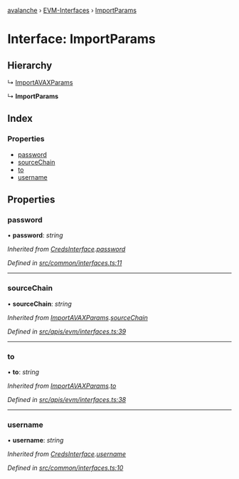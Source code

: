 [avalanche](../README.md) › [EVM-Interfaces](../modules/evm_interfaces.md) › [ImportParams](evm_interfaces.importparams.md)

# Interface: ImportParams

## Hierarchy

  ↳ [ImportAVAXParams](evm_interfaces.importavaxparams.md)

  ↳ **ImportParams**

## Index

### Properties

* [password](evm_interfaces.importparams.md#password)
* [sourceChain](evm_interfaces.importparams.md#sourcechain)
* [to](evm_interfaces.importparams.md#to)
* [username](evm_interfaces.importparams.md#username)

## Properties

###  password

• **password**: *string*

*Inherited from [CredsInterface](common_interfaces.credsinterface.md).[password](common_interfaces.credsinterface.md#password)*

*Defined in [src/common/interfaces.ts:11](https://github.com/ava-labs/avalanchejs/blob/62a14d4/src/common/interfaces.ts#L11)*

___

###  sourceChain

• **sourceChain**: *string*

*Inherited from [ImportAVAXParams](evm_interfaces.importavaxparams.md).[sourceChain](evm_interfaces.importavaxparams.md#sourcechain)*

*Defined in [src/apis/evm/interfaces.ts:39](https://github.com/ava-labs/avalanchejs/blob/62a14d4/src/apis/evm/interfaces.ts#L39)*

___

###  to

• **to**: *string*

*Inherited from [ImportAVAXParams](evm_interfaces.importavaxparams.md).[to](evm_interfaces.importavaxparams.md#to)*

*Defined in [src/apis/evm/interfaces.ts:38](https://github.com/ava-labs/avalanchejs/blob/62a14d4/src/apis/evm/interfaces.ts#L38)*

___

###  username

• **username**: *string*

*Inherited from [CredsInterface](common_interfaces.credsinterface.md).[username](common_interfaces.credsinterface.md#username)*

*Defined in [src/common/interfaces.ts:10](https://github.com/ava-labs/avalanchejs/blob/62a14d4/src/common/interfaces.ts#L10)*

